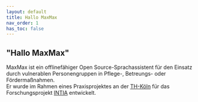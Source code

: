 ```yaml
---
layout: default
title: Hallo MaxMax
nav_order: 1
has_toc: false
---
```



## "Hallo MaxMax"
MaxMax ist ein offlinefähiger Open Source-Sprachassistent für den Einsatz durch vulnerablen Personengruppen in Pflege-, Betreungs- oder Fördermaßnahmen. <br />
Er wurde im Rahmen eines Praxisprojektes an der [TH-Köln](https://www.th-koeln.de/) für das Forschungsprojekt [INTIA](https://dites.web.th-koeln.de/forschung/projekte/intia/) entwickelt.



